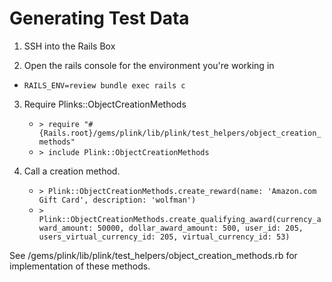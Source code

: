 Generating Test Data
===================

1. SSH into the Rails Box

2. Open the rails console for the environment you're working in
  * `RAILS_ENV=review bundle exec rails c`

3. Require Plinks::ObjectCreationMethods
    * `> require "#{Rails.root}/gems/plink/lib/plink/test_helpers/object_creation_methods"`
    * `> include Plink::ObjectCreationMethods`

4. Call a creation method.
    * `> Plink::ObjectCreationMethods.create_reward(name: 'Amazon.com Gift Card', description: 'wolfman')`
    * `> Plink::ObjectCreationMethods.create_qualifying_award(currency_award_amount: 50000, dollar_award_amount: 500, user_id: 205, users_virtual_currency_id: 205, virtual_currency_id: 53)`

See /gems/plink/lib/plink/test_helpers/object_creation_methods.rb for implementation of these methods.
